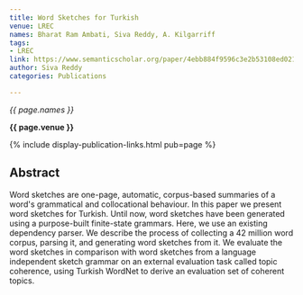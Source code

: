 ```yaml
---
title: Word Sketches for Turkish
venue: LREC
names: Bharat Ram Ambati, Siva Reddy, A. Kilgarriff
tags:
- LREC
link: https://www.semanticscholar.org/paper/4ebb884f9596c3e2b53108ed02169f1574bd1643
author: Siva Reddy
categories: Publications

---
```


*{{ page.names }}*

**{{ page.venue }}**

{% include display-publication-links.html pub=page %}

## Abstract

Word sketches are one-page, automatic, corpus-based summaries of a word's grammatical and collocational behaviour. In this paper we present word sketches for Turkish. Until now, word sketches have been generated using a purpose-built finite-state grammars. Here, we use an existing dependency parser. We describe the process of collecting a 42 million word corpus, parsing it, and generating word sketches from it. We evaluate the word sketches in comparison with word sketches from a language independent sketch grammar on an external evaluation task called topic coherence, using Turkish WordNet to derive an evaluation set of coherent topics.